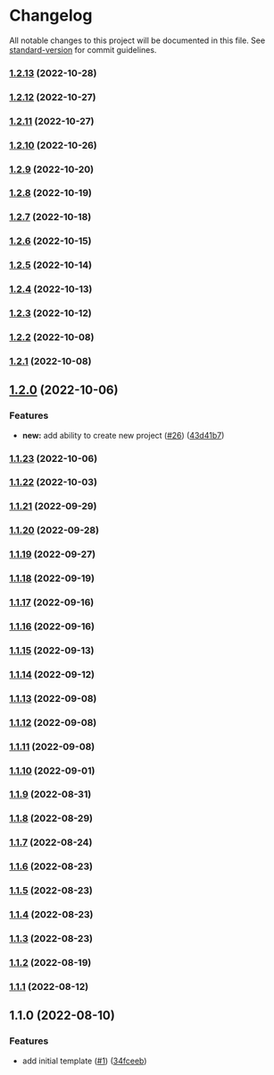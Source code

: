 # Changelog

All notable changes to this project will be documented in this file. See [standard-version](https://github.com/conventional-changelog/standard-version) for commit guidelines.

### [1.2.13](https://github.com/alexfalkowski/go-service-template/compare/v1.2.12...v1.2.13) (2022-10-28)

### [1.2.12](https://github.com/alexfalkowski/go-service-template/compare/v1.2.11...v1.2.12) (2022-10-27)

### [1.2.11](https://github.com/alexfalkowski/go-service-template/compare/v1.2.10...v1.2.11) (2022-10-27)

### [1.2.10](https://github.com/alexfalkowski/go-service-template/compare/v1.2.9...v1.2.10) (2022-10-26)

### [1.2.9](https://github.com/alexfalkowski/go-service-template/compare/v1.2.8...v1.2.9) (2022-10-20)

### [1.2.8](https://github.com/alexfalkowski/go-service-template/compare/v1.2.7...v1.2.8) (2022-10-19)

### [1.2.7](https://github.com/alexfalkowski/go-service-template/compare/v1.2.6...v1.2.7) (2022-10-18)

### [1.2.6](https://github.com/alexfalkowski/go-service-template/compare/v1.2.5...v1.2.6) (2022-10-15)

### [1.2.5](https://github.com/alexfalkowski/go-service-template/compare/v1.2.4...v1.2.5) (2022-10-14)

### [1.2.4](https://github.com/alexfalkowski/go-service-template/compare/v1.2.3...v1.2.4) (2022-10-13)

### [1.2.3](https://github.com/alexfalkowski/go-service-template/compare/v1.2.2...v1.2.3) (2022-10-12)

### [1.2.2](https://github.com/alexfalkowski/go-service-template/compare/v1.2.1...v1.2.2) (2022-10-08)

### [1.2.1](https://github.com/alexfalkowski/go-service-template/compare/v1.2.0...v1.2.1) (2022-10-08)

## [1.2.0](https://github.com/alexfalkowski/go-service-template/compare/v1.1.23...v1.2.0) (2022-10-06)


### Features

* **new:** add ability to create new project ([#26](https://github.com/alexfalkowski/go-service-template/issues/26)) ([43d41b7](https://github.com/alexfalkowski/go-service-template/commit/43d41b728004fb498fa41f933e8ee50c5b56d323))

### [1.1.23](https://github.com/alexfalkowski/go-service-template/compare/v1.1.22...v1.1.23) (2022-10-06)

### [1.1.22](https://github.com/alexfalkowski/go-service-template/compare/v1.1.21...v1.1.22) (2022-10-03)

### [1.1.21](https://github.com/alexfalkowski/go-service-template/compare/v1.1.20...v1.1.21) (2022-09-29)

### [1.1.20](https://github.com/alexfalkowski/go-service-template/compare/v1.1.19...v1.1.20) (2022-09-28)

### [1.1.19](https://github.com/alexfalkowski/go-service-template/compare/v1.1.18...v1.1.19) (2022-09-27)

### [1.1.18](https://github.com/alexfalkowski/go-service-template/compare/v1.1.17...v1.1.18) (2022-09-19)

### [1.1.17](https://github.com/alexfalkowski/go-service-template/compare/v1.1.16...v1.1.17) (2022-09-16)

### [1.1.16](https://github.com/alexfalkowski/go-service-template/compare/v1.1.15...v1.1.16) (2022-09-16)

### [1.1.15](https://github.com/alexfalkowski/go-service-template/compare/v1.1.14...v1.1.15) (2022-09-13)

### [1.1.14](https://github.com/alexfalkowski/go-service-template/compare/v1.1.13...v1.1.14) (2022-09-12)

### [1.1.13](https://github.com/alexfalkowski/go-service-template/compare/v1.1.12...v1.1.13) (2022-09-08)

### [1.1.12](https://github.com/alexfalkowski/go-service-template/compare/v1.1.11...v1.1.12) (2022-09-08)

### [1.1.11](https://github.com/alexfalkowski/go-service-template/compare/v1.1.10...v1.1.11) (2022-09-08)

### [1.1.10](https://github.com/alexfalkowski/go-service-template/compare/v1.1.9...v1.1.10) (2022-09-01)

### [1.1.9](https://github.com/alexfalkowski/go-service-template/compare/v1.1.8...v1.1.9) (2022-08-31)

### [1.1.8](https://github.com/alexfalkowski/go-service-template/compare/v1.1.7...v1.1.8) (2022-08-29)

### [1.1.7](https://github.com/alexfalkowski/go-service-template/compare/v1.1.6...v1.1.7) (2022-08-24)

### [1.1.6](https://github.com/alexfalkowski/go-service-template/compare/v1.1.5...v1.1.6) (2022-08-23)

### [1.1.5](https://github.com/alexfalkowski/go-service-template/compare/v1.1.4...v1.1.5) (2022-08-23)

### [1.1.4](https://github.com/alexfalkowski/go-service-template/compare/v1.1.3...v1.1.4) (2022-08-23)

### [1.1.3](https://github.com/alexfalkowski/go-service-template/compare/v1.1.2...v1.1.3) (2022-08-23)

### [1.1.2](https://github.com/alexfalkowski/go-service-template/compare/v1.1.1...v1.1.2) (2022-08-19)

### [1.1.1](https://github.com/alexfalkowski/go-service-template/compare/v1.1.0...v1.1.1) (2022-08-12)

## 1.1.0 (2022-08-10)


### Features

* add initial template ([#1](https://github.com/alexfalkowski/go-service-template/issues/1)) ([34fceeb](https://github.com/alexfalkowski/go-service-template/commit/34fceeb302a456081400f7cb5c594198c82f12e6))
